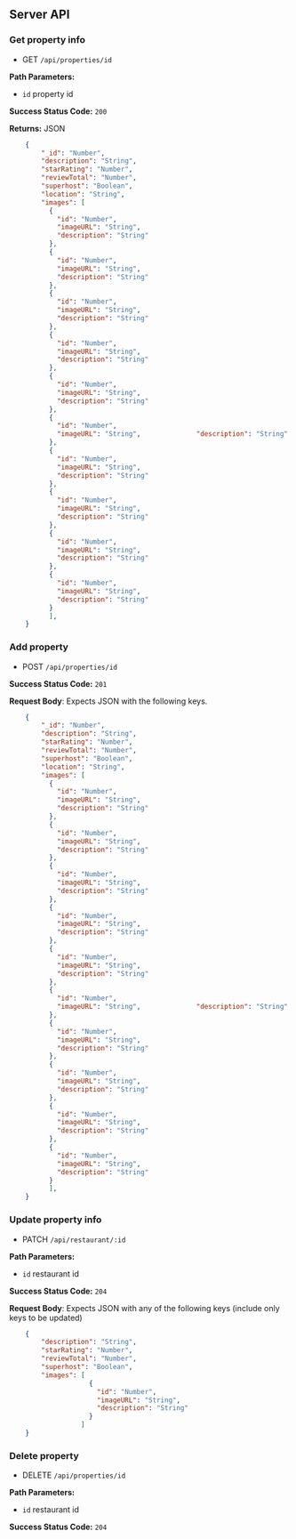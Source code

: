 ## Server API

### Get property info
  * GET `/api/properties/id`

**Path Parameters:**
  * `id` property id

**Success Status Code:** `200`

**Returns:** JSON

```json
    {
        "_id": "Number",
        "description": "String",
        "starRating": "Number",
        "reviewTotal": "Number",
        "superhost": "Boolean",
        "location": "String",
        "images": [
          {
            "id": "Number",
            "imageURL": "String",
            "description": "String"
          },
          {
            "id": "Number",
            "imageURL": "String",
            "description": "String"
          },
          {
            "id": "Number",
            "imageURL": "String",
            "description": "String"
          },
          {
            "id": "Number",
            "imageURL": "String",
            "description": "String"
          },
          {
            "id": "Number",
            "imageURL": "String",
            "description": "String"
          },
          {
            "id": "Number",
            "imageURL": "String",              "description": "String"
          },
          {
            "id": "Number",
            "imageURL": "String",
            "description": "String"
          },
          {
            "id": "Number",
            "imageURL": "String",
            "description": "String"
          },
          {
            "id": "Number",
            "imageURL": "String",
            "description": "String"
          },
          {
            "id": "Number",
            "imageURL": "String",
            "description": "String"
          }
          ],
    }
```

### Add property
  * POST `/api/properties/id`

**Success Status Code:** `201`

**Request Body**: Expects JSON with the following keys.

```json
    {
        "_id": "Number",
        "description": "String",
        "starRating": "Number",
        "reviewTotal": "Number",
        "superhost": "Boolean",
        "location": "String",
        "images": [
          {
            "id": "Number",
            "imageURL": "String",
            "description": "String"
          },
          {
            "id": "Number",
            "imageURL": "String",
            "description": "String"
          },
          {
            "id": "Number",
            "imageURL": "String",
            "description": "String"
          },
          {
            "id": "Number",
            "imageURL": "String",
            "description": "String"
          },
          {
            "id": "Number",
            "imageURL": "String",
            "description": "String"
          },
          {
            "id": "Number",
            "imageURL": "String",              "description": "String"
          },
          {
            "id": "Number",
            "imageURL": "String",
            "description": "String"
          },
          {
            "id": "Number",
            "imageURL": "String",
            "description": "String"
          },
          {
            "id": "Number",
            "imageURL": "String",
            "description": "String"
          },
          {
            "id": "Number",
            "imageURL": "String",
            "description": "String"
          }
          ],
    }
```


### Update property info
  * PATCH `/api/restaurant/:id`

**Path Parameters:**
  * `id` restaurant id

**Success Status Code:** `204`

**Request Body**: Expects JSON with any of the following keys (include only keys to be updated)

```json
    {
        "description": "String",
        "starRating": "Number",
        "reviewTotal": "Number",
        "superhost": "Boolean",
        "images": [
                    {
                      "id": "Number",
                      "imageURL": "String",
                      "description": "String"
                    }
                  ]
    }
```

### Delete property
  * DELETE `/api/properties/id`

**Path Parameters:**
  * `id` restaurant id

**Success Status Code:** `204`